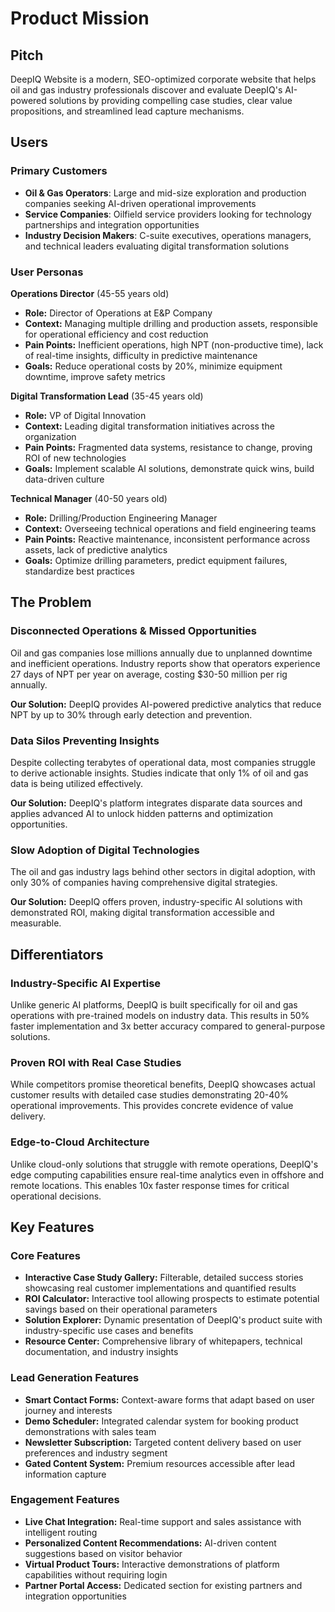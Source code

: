 # Product Mission

## Pitch

DeepIQ Website is a modern, SEO-optimized corporate website that helps oil and gas industry professionals discover and evaluate DeepIQ's AI-powered solutions by providing compelling case studies, clear value propositions, and streamlined lead capture mechanisms.

## Users

### Primary Customers

- **Oil & Gas Operators**: Large and mid-size exploration and production companies seeking AI-driven operational improvements
- **Service Companies**: Oilfield service providers looking for technology partnerships and integration opportunities
- **Industry Decision Makers**: C-suite executives, operations managers, and technical leaders evaluating digital transformation solutions

### User Personas

**Operations Director** (45-55 years old)
- **Role:** Director of Operations at E&P Company
- **Context:** Managing multiple drilling and production assets, responsible for operational efficiency and cost reduction
- **Pain Points:** Inefficient operations, high NPT (non-productive time), lack of real-time insights, difficulty in predictive maintenance
- **Goals:** Reduce operational costs by 20%, minimize equipment downtime, improve safety metrics

**Digital Transformation Lead** (35-45 years old)
- **Role:** VP of Digital Innovation
- **Context:** Leading digital transformation initiatives across the organization
- **Pain Points:** Fragmented data systems, resistance to change, proving ROI of new technologies
- **Goals:** Implement scalable AI solutions, demonstrate quick wins, build data-driven culture

**Technical Manager** (40-50 years old)
- **Role:** Drilling/Production Engineering Manager
- **Context:** Overseeing technical operations and field engineering teams
- **Pain Points:** Reactive maintenance, inconsistent performance across assets, lack of predictive analytics
- **Goals:** Optimize drilling parameters, predict equipment failures, standardize best practices

## The Problem

### Disconnected Operations & Missed Opportunities

Oil and gas companies lose millions annually due to unplanned downtime and inefficient operations. Industry reports show that operators experience 27 days of NPT per year on average, costing $30-50 million per rig annually.

**Our Solution:** DeepIQ provides AI-powered predictive analytics that reduce NPT by up to 30% through early detection and prevention.

### Data Silos Preventing Insights

Despite collecting terabytes of operational data, most companies struggle to derive actionable insights. Studies indicate that only 1% of oil and gas data is being utilized effectively.

**Our Solution:** DeepIQ's platform integrates disparate data sources and applies advanced AI to unlock hidden patterns and optimization opportunities.

### Slow Adoption of Digital Technologies

The oil and gas industry lags behind other sectors in digital adoption, with only 30% of companies having comprehensive digital strategies.

**Our Solution:** DeepIQ offers proven, industry-specific AI solutions with demonstrated ROI, making digital transformation accessible and measurable.

## Differentiators

### Industry-Specific AI Expertise

Unlike generic AI platforms, DeepIQ is built specifically for oil and gas operations with pre-trained models on industry data. This results in 50% faster implementation and 3x better accuracy compared to general-purpose solutions.

### Proven ROI with Real Case Studies

While competitors promise theoretical benefits, DeepIQ showcases actual customer results with detailed case studies demonstrating 20-40% operational improvements. This provides concrete evidence of value delivery.

### Edge-to-Cloud Architecture

Unlike cloud-only solutions that struggle with remote operations, DeepIQ's edge computing capabilities ensure real-time analytics even in offshore and remote locations. This enables 10x faster response times for critical operational decisions.

## Key Features

### Core Features

- **Interactive Case Study Gallery:** Filterable, detailed success stories showcasing real customer implementations and quantified results
- **ROI Calculator:** Interactive tool allowing prospects to estimate potential savings based on their operational parameters
- **Solution Explorer:** Dynamic presentation of DeepIQ's product suite with industry-specific use cases and benefits
- **Resource Center:** Comprehensive library of whitepapers, technical documentation, and industry insights

### Lead Generation Features

- **Smart Contact Forms:** Context-aware forms that adapt based on user journey and interests
- **Demo Scheduler:** Integrated calendar system for booking product demonstrations with sales team
- **Newsletter Subscription:** Targeted content delivery based on user preferences and industry segment
- **Gated Content System:** Premium resources accessible after lead information capture

### Engagement Features

- **Live Chat Integration:** Real-time support and sales assistance with intelligent routing
- **Personalized Content Recommendations:** AI-driven content suggestions based on visitor behavior
- **Virtual Product Tours:** Interactive demonstrations of platform capabilities without requiring login
- **Partner Portal Access:** Dedicated section for existing partners and integration opportunities